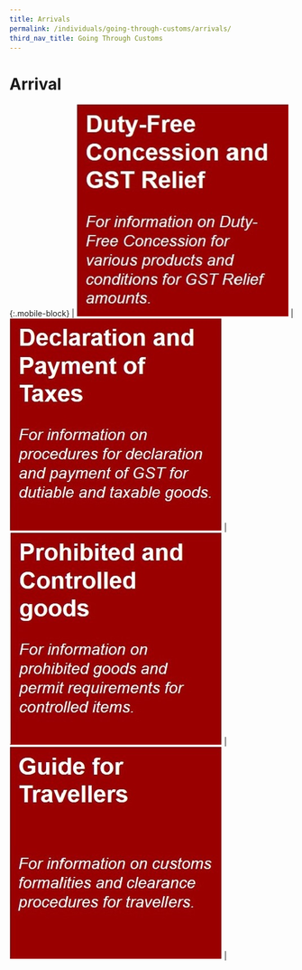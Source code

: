 ```yaml
---
title: Arrivals
permalink: /individuals/going-through-customs/arrivals/
third_nav_title: Going Through Customs
---
```


# Arrival

{:.mobile-block}
| [![](/images/individuals/Arrival(1).jpg)](/individuals/going-through-customs/arrivals/duty-free-concession-and-gst-relief) | [![](/images/individuals/Arrival(2).jpg)](/individuals/going-through-customs/arrivals/declaration-and-payment-of-taxes) | [![](/images/individuals/Arrival(3).jpg)](/individuals/going-through-customs/arrivals/prohibited-and-controlled-goods) | [![](/images/individuals/Arrival(4).jpg)](/individuals/going-through-customs/arrivals/guide-for-travellers) | 
